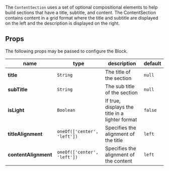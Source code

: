 
The `ContentSection` uses a set of optional compositional elements to help build sections that have a title, subtitle, and content.
The ContentSection contains content in a grid format where the title and subtitle are displayed on the left
and the description is displayed on the right.

## Props

The following props may be passed to configure the Block.

| name             | type                            | description                                      | default |
| ---------------- | ------------------------------- | ------------------------------------------------ | ------- |
| **title**            | `String`                    | The title of the section                         | `null`  |
| **subTitle**         | `String`                    | The sub title of the section                     | `null`  |
| **isLight**          | `Boolean`                   | If true, displays the title in a lighter format  | `false` |
| **titleAlignment**   | `oneOf(['center', 'left'])` | Specifies the alignment of the title             | `left`  |
| **contentAlignment** | `oneOf(['center', 'left'])` | Specifies the alignment of the content           | `left`  |
